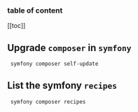 <div align="center">
  <span class="iconify" data-icon="logos:symfony" data-inline="false" width="100"></span>
</div>

<h3>table of content</h3>

[[toc]]


## Upgrade `composer` in `symfony`
```bash
 symfony composer self-update 
```

## List the symfony `recipes`
```bash
 symfony composer recipes 
```
